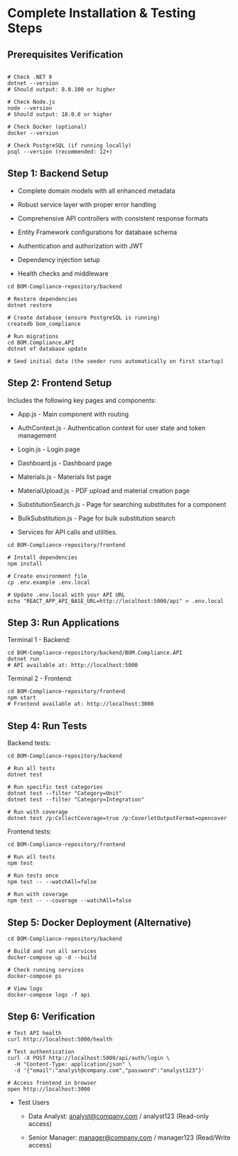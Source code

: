# Complete Installation & Testing Steps

##  Prerequisites Verification
```

# Check .NET 8
dotnet --version
# Should output: 8.0.100 or higher 

# Check Node.js  
node --version
# Should output: 18.0.0 or higher

# Check Docker (optional)
docker --version

# Check PostgreSQL (if running locally)
psql --version (recommended: 12+)

```
## Step 1: Backend Setup


- Complete domain models with all enhanced metadata

- Robust service layer with proper error handling

- Comprehensive API controllers with consistent response formats

- Entity Framework configurations for database schema

- Authentication and authorization with JWT

- Dependency injection setup

- Health checks and middleware
```
cd BOM-Compliance-repository/backend

# Restore dependencies
dotnet restore

# Create database (ensure PostgreSQL is running)
createdb bom_compliance

# Run migrations
cd BOM.Compliance.API
dotnet ef database update

# Seed initial data (the seeder runs automatically on first startup)

```

## Step 2: Frontend Setup

Includes the following key pages and components:

  - App.js - Main component with routing

  - AuthContext.js - Authentication context for user state and token management

  - Login.js - Login page

  - Dashboard.js - Dashboard page

  - Materials.js - Materials list page

  - MaterialUpload.js - PDF upload and material creation page

  - SubstitutionSearch.js - Page for searching substitutes for a component

  - BulkSubstitution.js - Page for bulk substitution search

  - Services for API calls and utilities.





```
cd BOM-Compliance-repository/frontend

# Install dependencies
npm install

# Create environment file  
cp .env.example .env.local

# Update .env.local with your API URL
echo "REACT_APP_API_BASE_URL=http://localhost:5000/api" > .env.local

```

## Step 3: Run Applications

Terminal 1 - Backend:

```
cd BOM-Compliance-repository/backend/BOM.Compliance.API
dotnet run
# API available at: http://localhost:5000
```

Terminal 2 - Frontend:
```
cd BOM-Compliance-repository/frontend
npm start
# Frontend available at: http://localhost:3000
```

## Step 4: Run Tests

Backend tests:

```
cd BOM-Compliance-repository/backend

# Run all tests
dotnet test

# Run specific test categories
dotnet test --filter "Category=Unit"
dotnet test --filter "Category=Integration"

# Run with coverage
dotnet test /p:CollectCoverage=true /p:CoverletOutputFormat=opencover
```

Frontend tests:

```
cd BOM-Compliance-repository/frontend

# Run all tests
npm test

# Run tests once  
npm test -- --watchAll=false

# Run with coverage
npm test -- --coverage --watchAll=false
```

## Step 5: Docker Deployment (Alternative)

```
cd BOM-Compliance-repository/backend

# Build and run all services
docker-compose up -d --build

# Check running services
docker-compose ps

# View logs
docker-compose logs -f api
```

## Step 6: Verification
```
# Test API health
curl http://localhost:5000/health

# Test authentication
curl -X POST http://localhost:5000/api/auth/login \
  -H "Content-Type: application/json" \
  -d '{"email":"analyst@company.com","password":"analyst123"}'

# Access frontend in browser
open http://localhost:3000
```

- Test Users

  - Data Analyst: analyst@company.com / analyst123 (Read-only access)

  - Senior Manager: manager@company.com / manager123 (Read/Write access)
